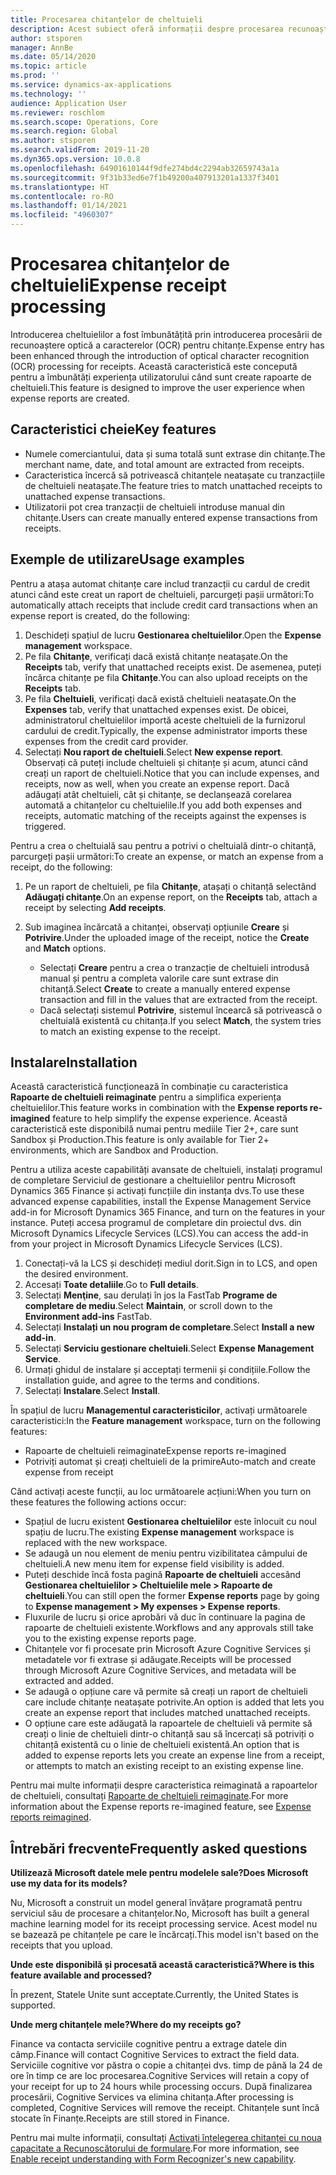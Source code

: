 ```yaml
---
title: Procesarea chitanțelor de cheltuieli
description: Acest subiect oferă informații despre procesarea recunoașterii optice a caracterelor (OCR) pentru chitanțe. Această caracteristică este concepută pentru a îmbunătăți experiența utilizatorului când sunt create rapoarte de cheltuieli în Microsoft Dynamics 365 Finance.
author: stsporen
manager: AnnBe
ms.date: 05/14/2020
ms.topic: article
ms.prod: ''
ms.service: dynamics-ax-applications
ms.technology: ''
audience: Application User
ms.reviewer: roschlom
ms.search.scope: Operations, Core
ms.search.region: Global
ms.author: stsporen
ms.search.validFrom: 2019-11-20
ms.dyn365.ops.version: 10.0.8
ms.openlocfilehash: 64901610144f9dfe274bd4c2294ab32659743a1a
ms.sourcegitcommit: 9f31b33ed6e7f1b49200a407913201a1337f3401
ms.translationtype: HT
ms.contentlocale: ro-RO
ms.lasthandoff: 01/14/2021
ms.locfileid: "4960307"
---
```

# <a name="expense-receipt-processing"></a><span data-ttu-id="32a33-104">Procesarea chitanțelor de cheltuieli</span><span class="sxs-lookup"><span data-stu-id="32a33-104">Expense receipt processing</span></span>

<span data-ttu-id="32a33-105">Introducerea cheltuielilor a fost îmbunătățită prin introducerea procesării de recunoaștere optică a caracterelor (OCR) pentru chitanțe.</span><span class="sxs-lookup"><span data-stu-id="32a33-105">Expense entry has been enhanced through the introduction of optical character recognition (OCR) processing for receipts.</span></span> <span data-ttu-id="32a33-106">Această caracteristică este concepută pentru a îmbunătăți experiența utilizatorului când sunt create rapoarte de cheltuieli.</span><span class="sxs-lookup"><span data-stu-id="32a33-106">This feature is designed to improve the user experience when expense reports are created.</span></span>

## <a name="key-features"></a><span data-ttu-id="32a33-107">Caracteristici cheie</span><span class="sxs-lookup"><span data-stu-id="32a33-107">Key features</span></span>

- <span data-ttu-id="32a33-108">Numele comerciantului, data și suma totală sunt extrase din chitanțe.</span><span class="sxs-lookup"><span data-stu-id="32a33-108">The merchant name, date, and total amount are extracted from receipts.</span></span>
- <span data-ttu-id="32a33-109">Caracteristica încercă să potrivească chitanțele neatașate cu tranzacțiile de cheltuieli neatașate.</span><span class="sxs-lookup"><span data-stu-id="32a33-109">The feature tries to match unattached receipts to unattached expense transactions.</span></span>
- <span data-ttu-id="32a33-110">Utilizatorii pot crea tranzacții de cheltuieli introduse manual din chitanțe.</span><span class="sxs-lookup"><span data-stu-id="32a33-110">Users can create manually entered expense transactions from receipts.</span></span>

## <a name="usage-examples"></a><span data-ttu-id="32a33-111">Exemple de utilizare</span><span class="sxs-lookup"><span data-stu-id="32a33-111">Usage examples</span></span>

<span data-ttu-id="32a33-112">Pentru a atașa automat chitanțe care includ tranzacții cu cardul de credit atunci când este creat un raport de cheltuieli, parcurgeți pașii următori:</span><span class="sxs-lookup"><span data-stu-id="32a33-112">To automatically attach receipts that include credit card transactions when an expense report is created, do the following:</span></span>

  1. <span data-ttu-id="32a33-113">Deschideți spațiul de lucru **Gestionarea cheltuielilor**.</span><span class="sxs-lookup"><span data-stu-id="32a33-113">Open the **Expense management** workspace.</span></span>
  2. <span data-ttu-id="32a33-114">Pe fila **Chitanțe**, verificați dacă există chitanțe neatașate.</span><span class="sxs-lookup"><span data-stu-id="32a33-114">On the **Receipts** tab, verify that unattached receipts exist.</span></span> <span data-ttu-id="32a33-115">De asemenea, puteți încărca chitanțe pe fila **Chitanțe**.</span><span class="sxs-lookup"><span data-stu-id="32a33-115">You can also upload receipts on the **Receipts** tab.</span></span>
  3. <span data-ttu-id="32a33-116">Pe fila **Cheltuieli**, verificați dacă există cheltuieli neatașate.</span><span class="sxs-lookup"><span data-stu-id="32a33-116">On the **Expenses** tab, verify that unattached expenses exist.</span></span> <span data-ttu-id="32a33-117">De obicei, administratorul cheltuielilor importă aceste cheltuieli de la furnizorul cardului de credit.</span><span class="sxs-lookup"><span data-stu-id="32a33-117">Typically, the expense administrator imports these expenses from the credit card provider.</span></span>
  4. <span data-ttu-id="32a33-118">Selectați **Nou raport de cheltuieli**.</span><span class="sxs-lookup"><span data-stu-id="32a33-118">Select **New expense report**.</span></span> <span data-ttu-id="32a33-119">Observați că puteți include cheltuieli și chitanțe și acum, atunci când creați un raport de cheltuieli.</span><span class="sxs-lookup"><span data-stu-id="32a33-119">Notice that you can include expenses, and receipts, now as well, when you create an expense report.</span></span> <span data-ttu-id="32a33-120">Dacă adăugați atât cheltuieli, cât și chitanțe, se declanșează corelarea automată a chitanțelor cu cheltuielile.</span><span class="sxs-lookup"><span data-stu-id="32a33-120">If you add both expenses and receipts, automatic matching of the receipts against the expenses is triggered.</span></span>

<span data-ttu-id="32a33-121">Pentru a crea o cheltuială sau pentru a potrivi o cheltuială dintr-o chitanță, parcurgeți pașii următori:</span><span class="sxs-lookup"><span data-stu-id="32a33-121">To create an expense, or match an expense from a receipt, do the following:</span></span>

  1. <span data-ttu-id="32a33-122">Pe un raport de cheltuieli, pe fila **Chitanțe**, atașați o chitanță selectând **Adăugați chitanțe**.</span><span class="sxs-lookup"><span data-stu-id="32a33-122">On an expense report, on the **Receipts** tab, attach a receipt by selecting **Add receipts**.</span></span>
  2. <span data-ttu-id="32a33-123">Sub imaginea încărcată a chitanței, observați opțiunile **Creare** și **Potrivire**.</span><span class="sxs-lookup"><span data-stu-id="32a33-123">Under the uploaded image of the receipt, notice the **Create** and **Match** options.</span></span>

      - <span data-ttu-id="32a33-124">Selectați **Creare** pentru a crea o tranzacție de cheltuieli introdusă manual și pentru a completa valorile care sunt extrase din chitanță.</span><span class="sxs-lookup"><span data-stu-id="32a33-124">Select **Create** to create a manually entered expense transaction and fill in the values that are extracted from the receipt.</span></span>
      - <span data-ttu-id="32a33-125">Dacă selectați sistemul **Potrivire**, sistemul încearcă să potrivească o cheltuială existentă cu chitanța.</span><span class="sxs-lookup"><span data-stu-id="32a33-125">If you select **Match**, the system tries to match an existing expense to the receipt.</span></span>

## <a name="installation"></a><span data-ttu-id="32a33-126">Instalare</span><span class="sxs-lookup"><span data-stu-id="32a33-126">Installation</span></span>

<span data-ttu-id="32a33-127">Această caracteristică funcționează în combinație cu caracteristica **Rapoarte de cheltuieli reimaginate** pentru a simplifica experiența cheltuielilor.</span><span class="sxs-lookup"><span data-stu-id="32a33-127">This feature works in combination with the **Expense reports re-imagined** feature to help simplify the expense experience.</span></span> <span data-ttu-id="32a33-128">Această caracteristică este disponibilă numai pentru mediile Tier 2+, care sunt Sandbox și Production.</span><span class="sxs-lookup"><span data-stu-id="32a33-128">This feature is only available for Tier 2+ environments, which are Sandbox and Production.</span></span>

<span data-ttu-id="32a33-129">Pentru a utiliza aceste capabilități avansate de cheltuieli, instalați programul de completare Serviciul de gestionare a cheltuielilor pentru Microsoft Dynamics 365 Finance și activați funcțiile din instanța dvs.</span><span class="sxs-lookup"><span data-stu-id="32a33-129">To use these advanced expense capabilities, install the Expense Management Service add-in for Microsoft Dynamics 365 Finance, and turn on the features in your instance.</span></span> <span data-ttu-id="32a33-130">Puteți accesa programul de completare din proiectul dvs. din Microsoft Dynamics Lifecycle Services (LCS).</span><span class="sxs-lookup"><span data-stu-id="32a33-130">You can access the add-in from your project in Microsoft Dynamics Lifecycle Services (LCS).</span></span>

1. <span data-ttu-id="32a33-131">Conectați-vă la LCS și deschideți mediul dorit.</span><span class="sxs-lookup"><span data-stu-id="32a33-131">Sign in to LCS, and open the desired environment.</span></span>
2. <span data-ttu-id="32a33-132">Accesați **Toate detaliile**.</span><span class="sxs-lookup"><span data-stu-id="32a33-132">Go to **Full details**.</span></span>
3. <span data-ttu-id="32a33-133">Selectați **Menţine**, sau derulați în jos la FastTab **Programe de completare de mediu**.</span><span class="sxs-lookup"><span data-stu-id="32a33-133">Select **Maintain**, or scroll down to the **Environment add-ins** FastTab.</span></span>
4. <span data-ttu-id="32a33-134">Selectați **Instalați un nou program de completare**.</span><span class="sxs-lookup"><span data-stu-id="32a33-134">Select **Install a new add-in**.</span></span>
5. <span data-ttu-id="32a33-135">Selectați **Serviciu gestionare cheltuieli**.</span><span class="sxs-lookup"><span data-stu-id="32a33-135">Select **Expense Management Service**.</span></span>
6. <span data-ttu-id="32a33-136">Urmați ghidul de instalare și acceptați termenii și condițiile.</span><span class="sxs-lookup"><span data-stu-id="32a33-136">Follow the installation guide, and agree to the terms and conditions.</span></span>
7. <span data-ttu-id="32a33-137">Selectați **Instalare**.</span><span class="sxs-lookup"><span data-stu-id="32a33-137">Select **Install**.</span></span>

<span data-ttu-id="32a33-138">În spațiul de lucru **Managementul caracteristicilor**, activați următoarele caracteristici:</span><span class="sxs-lookup"><span data-stu-id="32a33-138">In the **Feature management** workspace, turn on the following features:</span></span>

- <span data-ttu-id="32a33-139">Rapoarte de cheltuieli reimaginate</span><span class="sxs-lookup"><span data-stu-id="32a33-139">Expense reports re-imagined</span></span>
- <span data-ttu-id="32a33-140">Potriviți automat și creați cheltuieli de la primire</span><span class="sxs-lookup"><span data-stu-id="32a33-140">Auto-match and create expense from receipt</span></span>

<span data-ttu-id="32a33-141">Când activați aceste funcții, au loc următoarele acțiuni:</span><span class="sxs-lookup"><span data-stu-id="32a33-141">When you turn on these features the following actions occur:</span></span>

- <span data-ttu-id="32a33-142">Spațiul de lucru existent **Gestionarea cheltuielilor** este înlocuit cu noul spațiu de lucru.</span><span class="sxs-lookup"><span data-stu-id="32a33-142">The existing **Expense management** workspace is replaced with the new workspace.</span></span>
- <span data-ttu-id="32a33-143">Se adaugă un nou element de meniu pentru vizibilitatea câmpului de cheltuieli.</span><span class="sxs-lookup"><span data-stu-id="32a33-143">A new menu item for expense field visibility is added.</span></span>
- <span data-ttu-id="32a33-144">Puteți deschide încă fosta pagină **Rapoarte de cheltuieli** accesând **Gestionarea cheltuielilor > Cheltuielile mele > Rapoarte de cheltuieli**.</span><span class="sxs-lookup"><span data-stu-id="32a33-144">You can still open the former **Expense reports** page by going to **Expense management > My expenses > Expense reports**.</span></span>
- <span data-ttu-id="32a33-145">Fluxurile de lucru și orice aprobări vă duc în continuare la pagina de rapoarte de cheltuieli existente.</span><span class="sxs-lookup"><span data-stu-id="32a33-145">Workflows and any approvals still take you to the existing expense reports page.</span></span>
- <span data-ttu-id="32a33-146">Chitanțele vor fi procesate prin Microsoft Azure Cognitive Services și metadatele vor fi extrase și adăugate.</span><span class="sxs-lookup"><span data-stu-id="32a33-146">Receipts will be processed through Microsoft Azure Cognitive Services, and metadata will be extracted and added.</span></span>
- <span data-ttu-id="32a33-147">Se adaugă o opțiune care vă permite să creați un raport de cheltuieli care include chitanțe neatașate potrivite.</span><span class="sxs-lookup"><span data-stu-id="32a33-147">An option is added that lets you create an expense report that includes matched unattached receipts.</span></span>
- <span data-ttu-id="32a33-148">O opțiune care este adăugată la rapoartele de cheltuieli vă permite să creați o linie de cheltuieli dintr-o chitanță sau să încercați să potriviți o chitanță existentă cu o linie de cheltuieli existentă.</span><span class="sxs-lookup"><span data-stu-id="32a33-148">An option that is added to expense reports lets you create an expense line from a receipt, or attempts to match an existing receipt to an existing expense line.</span></span>

<span data-ttu-id="32a33-149">Pentru mai multe informații despre caracteristica reimaginată a rapoartelor de cheltuieli, consultați [Rapoarte de cheltuieli reimaginate](ExpenseWorkspaceNew.md).</span><span class="sxs-lookup"><span data-stu-id="32a33-149">For more information about the Expense reports re-imagined feature, see [Expense reports reimagined](ExpenseWorkspaceNew.md).</span></span>

## <a name="frequently-asked-questions"></a><span data-ttu-id="32a33-150">Întrebări frecvente</span><span class="sxs-lookup"><span data-stu-id="32a33-150">Frequently asked questions</span></span>

<span data-ttu-id="32a33-151">**Utilizează Microsoft datele mele pentru modelele sale?**</span><span class="sxs-lookup"><span data-stu-id="32a33-151">**Does Microsoft use my data for its models?**</span></span>

<span data-ttu-id="32a33-152">Nu, Microsoft a construit un model general învățare programată pentru serviciul său de procesare a chitanțelor.</span><span class="sxs-lookup"><span data-stu-id="32a33-152">No, Microsoft has built a general machine learning model for its receipt processing service.</span></span> <span data-ttu-id="32a33-153">Acest model nu se bazează pe chitanțele pe care le încărcați.</span><span class="sxs-lookup"><span data-stu-id="32a33-153">This model isn't based on the receipts that you upload.</span></span>

<span data-ttu-id="32a33-154">**Unde este disponibilă și procesată această caracteristică?**</span><span class="sxs-lookup"><span data-stu-id="32a33-154">**Where is this feature available and processed?**</span></span>

<span data-ttu-id="32a33-155">În prezent, Statele Unite sunt acceptate.</span><span class="sxs-lookup"><span data-stu-id="32a33-155">Currently, the United States is supported.</span></span>

<span data-ttu-id="32a33-156">**Unde merg chitanțele mele?**</span><span class="sxs-lookup"><span data-stu-id="32a33-156">**Where do my receipts go?**</span></span>

<span data-ttu-id="32a33-157">Finance va contacta serviciile cognitive pentru a extrage datele din câmp.</span><span class="sxs-lookup"><span data-stu-id="32a33-157">Finance will contact Cognitive Services to extract the field data.</span></span> <span data-ttu-id="32a33-158">Serviciile cognitive vor păstra o copie a chitanței dvs. timp de până la 24 de ore în timp ce are loc procesarea.</span><span class="sxs-lookup"><span data-stu-id="32a33-158">Cognitive Services will retain a copy of your receipt for up to 24 hours while processing occurs.</span></span> <span data-ttu-id="32a33-159">După finalizarea procesării, Cognitive Services va elimina chitanța.</span><span class="sxs-lookup"><span data-stu-id="32a33-159">After processing is completed, Cognitive Services will remove the receipt.</span></span> <span data-ttu-id="32a33-160">Chitanțele sunt încă stocate în Finanțe.</span><span class="sxs-lookup"><span data-stu-id="32a33-160">Receipts are still stored in Finance.</span></span>

<span data-ttu-id="32a33-161">Pentru mai multe informații, consultați [Activați înțelegerea chitanței cu noua capacitate a Recunoscătorului de formulare](https://azure.microsoft.com/blog/enable-receipt-understanding-with-form-recognizer-s-new-capability/).</span><span class="sxs-lookup"><span data-stu-id="32a33-161">For more information, see [Enable receipt understanding with Form Recognizer's new capability](https://azure.microsoft.com/blog/enable-receipt-understanding-with-form-recognizer-s-new-capability/).</span></span>
